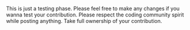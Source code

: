 This is just a testing phase. Please feel free to make any changes if you wanna test your contribution. 
Please respect the coding community spirit while posting anything.
Take full ownership of your contribution.
